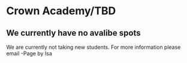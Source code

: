 # Crown Academy/TBD
## We currently have no avalibe spots
  We are currently not taking new students.  For more information please email 
  -Page by Isa
